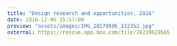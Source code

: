 ```yaml
---
title: "Design research and opportunities, 2016"
date: 2016-12-09 15:57:00
preview: "assets/images/IMG_20170906_132352.jpg"
external: https://rescue.app.box.com/file/78239629505
---
```

